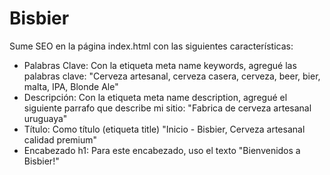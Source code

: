 # Bisbier

Sume SEO en la página index.html con las siguientes características:
- Palabras Clave: Con la etiqueta meta name keywords, agregué las palabras clave: "Cerveza artesanal, cerveza casera, cerveza, beer, bier, malta, IPA, Blonde Ale"
- Descripción: Con la etiqueta meta name description, agregué el siguiente parrafo que describe mi sitio: "Fabrica de cerveza artesanal uruguaya"
- Título: Como título (etiqueta title) "Inicio - Bisbier, Cerveza artesanal calidad premium"
- Encabezado h1: Para este encabezado, uso el texto "Bienvenidos a Bisbier!"
